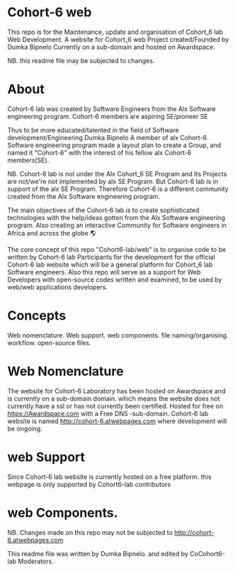 # Cohort-6 web
This repo is for the Maintenance, update and organisation of Cohort_6 lab Web Development.
A website for Cohort_6 web Project created/Founded by Dumka Bipnelo 
Currently on a sub-domain and hosted on Awardspace.

NB. this readme file may be subjected to changes.


# About

Cohort-6 lab was created by Software Engineers from the Alx Software engineering program.
Cohort-6 members are aspiring SE/pioneer SE

Thus to be more educated/talented in the field  of Software development/Engineering 
Dumka Bipnelo A member of alx Cohort-6 Software engineering program made a layout plan to
create a Group, and named it "Cohort-6" with the interest of his fellow alx Cohort-6 members(SE).

NB. Cohort-6 lab is not under the Alx Cohort_6 SE Program and Its Projects are not/we're not implemented by alx SE Program.
But Cohort-6 lab is in support of the alx SE Program. 
  Therefore Cohort-6 is a different community created from the Alx Software engineering program. 
  
  The main objectives of the Cohort-6 lab is to create sophisticated technologies with the help/ideas gotten from the Alx Software engineering program. Also creating an interactive Community for Software engineers in Africa and across the globe 🌎 

The core concept of this repo "Cohort6-lab/web" is to organise code to be written by Cohort-6 lab Participants 
for the development for the official Cohort-6 lab website which will be a general platform for Cohort_6 lab Software engineers. Also this repo will serve as a support for Web Developers with open-source codes written and examined, 
to be used by web/web applications developers.

# Concepts
Web nomenclature.
Web support.
web components.
file naming/organising.
workflow.
open-source files.


#          Web Nomenclature 
The website for Cohort-6 Laboratory has been hosted on Awardspace 
and is currently on a sub-domain domain.
which means the website does not currently have a ssl or has not currently been certified.
Hosted for free on https://Awardspace.com with a Free DNS -sub-domain. Cohort-6 lab website is named 
 http://cohort-6.atwebpages.com where development will be ongoing.
 
 #      web Support 
 Since Cohort-6 lab website is currently hosted on a free platform. this webpage is only supported by Cohort6-lab contributors 
 
 
 # web Components.
 NB. Changes made on this repo may not be subjected to http://cohort-6.atwebpages.com
 
 







This readme file was written by Dumka Bipnelo.
and edited by CoCohort6-lab Moderators.



















